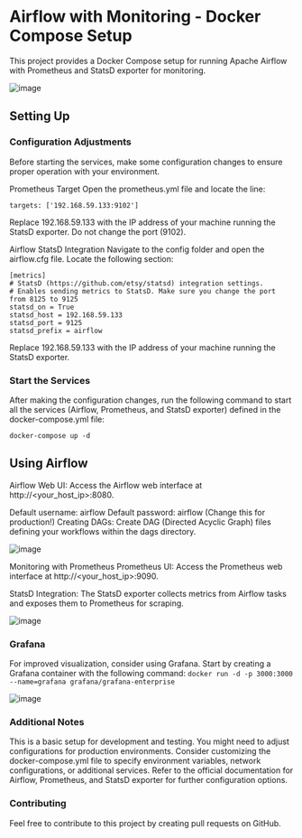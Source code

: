 # Airflow with Monitoring - Docker Compose Setup

This project provides a Docker Compose setup for running Apache Airflow with Prometheus and StatsD exporter for monitoring.

![image](https://github.com/user-attachments/assets/00e34e94-ac6f-48bf-8016-3f09daf4ba58)


## Setting Up
### Configuration Adjustments
Before starting the services, make some configuration changes to ensure proper operation with your environment.

Prometheus Target
Open the prometheus.yml file and locate the line:

`targets: ['192.168.59.133:9102']`

Replace 192.168.59.133 with the IP address of your machine running the StatsD exporter. Do not change the port (9102).

Airflow StatsD Integration
Navigate to the config folder and open the airflow.cfg file. Locate the following section:
```
[metrics]
# StatsD (https://github.com/etsy/statsd) integration settings.
# Enables sending metrics to StatsD. Make sure you change the port from 8125 to 9125
statsd_on = True
statsd_host = 192.168.59.133
statsd_port = 9125
statsd_prefix = airflow
```
Replace 192.168.59.133 with the IP address of your machine running the StatsD exporter.

### Start the Services
After making the configuration changes, run the following command to start all the services (Airflow, Prometheus, and StatsD exporter) defined in the docker-compose.yml file:

`docker-compose up -d`

## Using Airflow
Airflow Web UI: Access the Airflow web interface at http://<your_host_ip>:8080.

Default username: airflow
Default password: airflow (Change this for production!)
Creating DAGs: Create DAG (Directed Acyclic Graph) files defining your workflows within the dags directory.

![image](https://github.com/user-attachments/assets/353e341f-4948-4e65-bbe2-6f7122afb3cd)

Monitoring with Prometheus
Prometheus UI: Access the Prometheus web interface at http://<your_host_ip>:9090.

StatsD Integration: The StatsD exporter collects metrics from Airflow tasks and exposes them to Prometheus for scraping.

![image](https://github.com/user-attachments/assets/2577d4f3-906f-4661-a554-7b297d3fbcff)

### Grafana
For improved visualization, consider using Grafana. Start by creating a Grafana container with the following command:
`docker run -d -p 3000:3000 --name=grafana grafana/grafana-enterprise`

![image](https://github.com/user-attachments/assets/6fb25901-eacd-49bf-9348-2ce71abb66f8)


### Additional Notes
This is a basic setup for development and testing. You might need to adjust configurations for production environments.
Consider customizing the docker-compose.yml file to specify environment variables, network configurations, or additional services.
Refer to the official documentation for Airflow, Prometheus, and StatsD exporter for further configuration options.
### Contributing
Feel free to contribute to this project by creating pull requests on GitHub.


